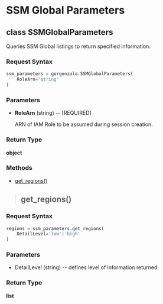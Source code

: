 # SSM Global Parameters

## **class** SSMGlobalParameters

Queries SSM Global listings to return specified information.

### Request Syntax

```python
ssm_parameters = gorgonzola.SSMGlobalParameters(
    RoleArn='string'
)
```

### Parameters

* **RoleArn** (string) -- [REQUIRED]

    ARN of IAM Role to be assumed during session creation.

### Return Type

**object**

### Methods

* [get_regions()](#-get_regions())

> ## get_regions()

### Request Syntax

```python
regions = ssm_parameters.get_regions(
    DetailLevel='low'|'high'
)
```

### Parameters

* DetailLevel (string) -- defines level of information returned

### Return Type

**list**

